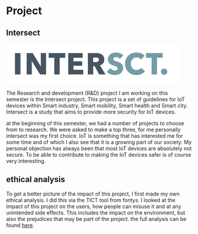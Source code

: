 # Project
## Intersect
![Intersect logo](images/intersectlogo.png)

The Research and development (R&D) project I am working on this semester is the Intersect project. This project is a set of guidelines for IoT devices within Smart industry, Smart mobility, Smart health and Smart city. Intersect is a study that aims to provide more security for IoT devices.

at the beginning of this semester, we had a number of projects to choose from to research. We were asked to make a top three, for me personally intersect was my first choice. IoT is something that has interested me for some time and of which I also see that it is a growing part of our society. My personal objection has always been that most IoT devices are absolutely not secure. To be able to contribute to making the IoT devices safer is of course very interesting.

## ethical analysis

To get a better picture of the impact of this project, I first made my own ethical analysis. I did this via the TICT tool from fontys. I looked at the Impact of this project on the users, how people can misuse it and at any unintended side effects. This includes the impact on the environment, but also the prejudices that may be part of the project. the full analysis can be found [here](../pdf/TICT.pdf).

